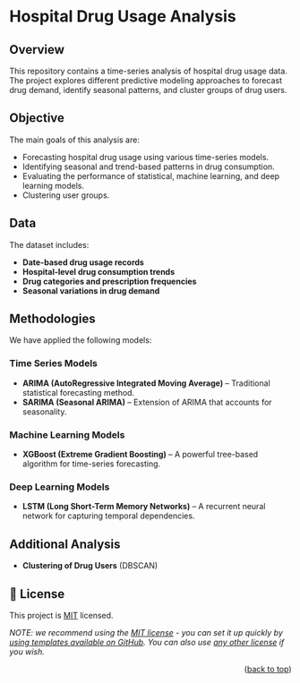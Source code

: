 # Hospital Drug Usage Analysis  

## Overview  

This repository contains a time-series analysis of hospital drug usage data. The project explores different predictive modeling approaches to forecast drug demand, identify seasonal patterns, and cluster groups of drug users.  

## Objective  

The main goals of this analysis are:  
- Forecasting hospital drug usage using various time-series models.  
- Identifying seasonal and trend-based patterns in drug consumption.  
- Evaluating the performance of statistical, machine learning, and deep learning models.
- Clustering user groups.

## Data  

The dataset includes:  
- **Date-based drug usage records**  
- **Hospital-level drug consumption trends**  
- **Drug categories and prescription frequencies**  
- **Seasonal variations in drug demand**  

## Methodologies  

We have applied the following models:  

### Time Series Models  
- **ARIMA (AutoRegressive Integrated Moving Average)** – Traditional statistical forecasting method.  
- **SARIMA (Seasonal ARIMA)** – Extension of ARIMA that accounts for seasonality.  

### Machine Learning Models  
- **XGBoost (Extreme Gradient Boosting)** – A powerful tree-based algorithm for time-series forecasting.  

### Deep Learning Models  
- **LSTM (Long Short-Term Memory Networks)** – A recurrent neural network for capturing temporal dependencies.

## Additional Analysis 
- **Clustering of Drug Users** (DBSCAN) 

<!-- LICENSE -->

## 📝 License <a name="license"></a>

This project is [MIT](./LICENSE) licensed.

_NOTE: we recommend using the [MIT license](https://choosealicense.com/licenses/mit/) - you can set it up quickly by [using templates available on GitHub](https://docs.github.com/en/communities/setting-up-your-project-for-healthy-contributions/adding-a-license-to-a-repository). You can also use [any other license](https://choosealicense.com/licenses/) if you wish._

<p align="right">(<a href="#readme-top">back to top</a>)</p>
